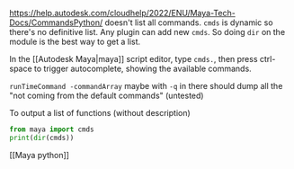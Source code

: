 https://help.autodesk.com/cloudhelp/2022/ENU/Maya-Tech-Docs/CommandsPython/ doesn't list all commands.
`cmds` is dynamic so there's no definitive list.
Any plugin can add new `cmds`. So doing `dir` on the module is the best way to get a list.

In the [[Autodesk Maya|maya]] script editor, type `cmds.`, then press ctrl-space to trigger autocomplete, showing the available commands.

`runTimeCommand -commandArray` maybe with `-q` in there should dump all the "not coming from the default commands" (untested)

To output a list of functions (without description)
```python
from maya import cmds
print(dir(cmds))
```

[[Maya python]]